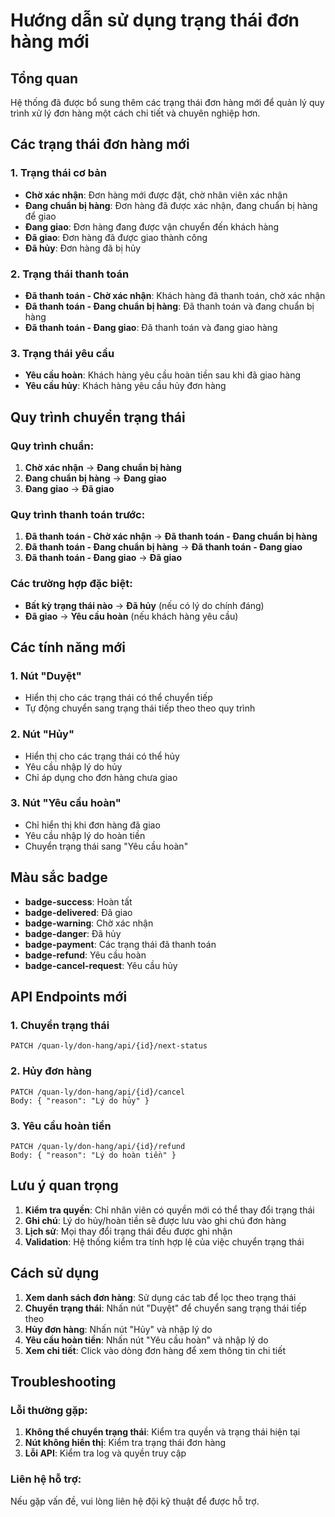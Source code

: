 # Hướng dẫn sử dụng trạng thái đơn hàng mới

## Tổng quan
Hệ thống đã được bổ sung thêm các trạng thái đơn hàng mới để quản lý quy trình xử lý đơn hàng một cách chi tiết và chuyên nghiệp hơn.

## Các trạng thái đơn hàng mới

### 1. Trạng thái cơ bản
- **Chờ xác nhận**: Đơn hàng mới được đặt, chờ nhân viên xác nhận
- **Đang chuẩn bị hàng**: Đơn hàng đã được xác nhận, đang chuẩn bị hàng để giao
- **Đang giao**: Đơn hàng đang được vận chuyển đến khách hàng
- **Đã giao**: Đơn hàng đã được giao thành công
- **Đã hủy**: Đơn hàng đã bị hủy

### 2. Trạng thái thanh toán
- **Đã thanh toán - Chờ xác nhận**: Khách hàng đã thanh toán, chờ xác nhận
- **Đã thanh toán - Đang chuẩn bị hàng**: Đã thanh toán và đang chuẩn bị hàng
- **Đã thanh toán - Đang giao**: Đã thanh toán và đang giao hàng

### 3. Trạng thái yêu cầu
- **Yêu cầu hoàn**: Khách hàng yêu cầu hoàn tiền sau khi đã giao hàng
- **Yêu cầu hủy**: Khách hàng yêu cầu hủy đơn hàng

## Quy trình chuyển trạng thái

### Quy trình chuẩn:
1. **Chờ xác nhận** → **Đang chuẩn bị hàng**
2. **Đang chuẩn bị hàng** → **Đang giao**
3. **Đang giao** → **Đã giao**

### Quy trình thanh toán trước:
1. **Đã thanh toán - Chờ xác nhận** → **Đã thanh toán - Đang chuẩn bị hàng**
2. **Đã thanh toán - Đang chuẩn bị hàng** → **Đã thanh toán - Đang giao**
3. **Đã thanh toán - Đang giao** → **Đã giao**

### Các trường hợp đặc biệt:
- **Bất kỳ trạng thái nào** → **Đã hủy** (nếu có lý do chính đáng)
- **Đã giao** → **Yêu cầu hoàn** (nếu khách hàng yêu cầu)

## Các tính năng mới

### 1. Nút "Duyệt"
- Hiển thị cho các trạng thái có thể chuyển tiếp
- Tự động chuyển sang trạng thái tiếp theo theo quy trình

### 2. Nút "Hủy"
- Hiển thị cho các trạng thái có thể hủy
- Yêu cầu nhập lý do hủy
- Chỉ áp dụng cho đơn hàng chưa giao

### 3. Nút "Yêu cầu hoàn"
- Chỉ hiển thị khi đơn hàng đã giao
- Yêu cầu nhập lý do hoàn tiền
- Chuyển trạng thái sang "Yêu cầu hoàn"

## Màu sắc badge

- **badge-success**: Hoàn tất
- **badge-delivered**: Đã giao
- **badge-warning**: Chờ xác nhận
- **badge-danger**: Đã hủy
- **badge-payment**: Các trạng thái đã thanh toán
- **badge-refund**: Yêu cầu hoàn
- **badge-cancel-request**: Yêu cầu hủy

## API Endpoints mới

### 1. Chuyển trạng thái
```
PATCH /quan-ly/don-hang/api/{id}/next-status
```

### 2. Hủy đơn hàng
```
PATCH /quan-ly/don-hang/api/{id}/cancel
Body: { "reason": "Lý do hủy" }
```

### 3. Yêu cầu hoàn tiền
```
PATCH /quan-ly/don-hang/api/{id}/refund
Body: { "reason": "Lý do hoàn tiền" }
```

## Lưu ý quan trọng

1. **Kiểm tra quyền**: Chỉ nhân viên có quyền mới có thể thay đổi trạng thái
2. **Ghi chú**: Lý do hủy/hoàn tiền sẽ được lưu vào ghi chú đơn hàng
3. **Lịch sử**: Mọi thay đổi trạng thái đều được ghi nhận
4. **Validation**: Hệ thống kiểm tra tính hợp lệ của việc chuyển trạng thái

## Cách sử dụng

1. **Xem danh sách đơn hàng**: Sử dụng các tab để lọc theo trạng thái
2. **Chuyển trạng thái**: Nhấn nút "Duyệt" để chuyển sang trạng thái tiếp theo
3. **Hủy đơn hàng**: Nhấn nút "Hủy" và nhập lý do
4. **Yêu cầu hoàn tiền**: Nhấn nút "Yêu cầu hoàn" và nhập lý do
5. **Xem chi tiết**: Click vào dòng đơn hàng để xem thông tin chi tiết

## Troubleshooting

### Lỗi thường gặp:
1. **Không thể chuyển trạng thái**: Kiểm tra quyền và trạng thái hiện tại
2. **Nút không hiển thị**: Kiểm tra trạng thái đơn hàng
3. **Lỗi API**: Kiểm tra log và quyền truy cập

### Liên hệ hỗ trợ:
Nếu gặp vấn đề, vui lòng liên hệ đội kỹ thuật để được hỗ trợ.
